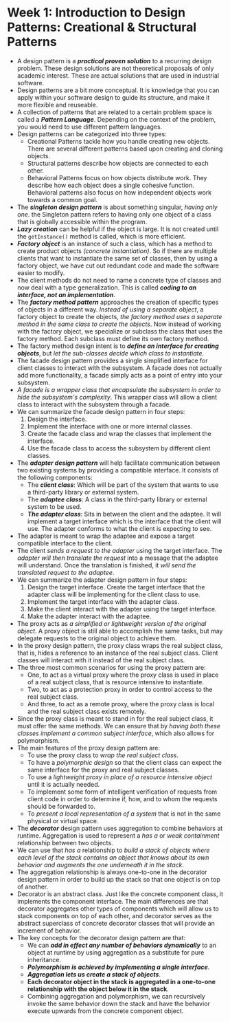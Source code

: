 # Week 1: Introduction to Design Patterns: Creational & Structural Patterns

- A design pattern is a ***practical proven solution*** to a recurring design problem. These design solutions are not theoretical proposals of only academic interest. These are actual solutions that are used in industrial software.
- Design patterns are a bit more conceptual. It is knowledge that you can apply within your software design to guide its structure, and make it more flexible and reuseable.
- A collection of patterns that are related to a certain problem space is called a ***Pattern Language***. Depending on the context of the problem, you would need to use different pattern languages.
- Design patterns can be categorized into three types:
  - Creational Patterns tackle how you handle creating new objects. There are several different patterns based upon creating and cloning objects.
  - Structural patterns describe how objects are connected to each other.
  - Behavioral Patterns focus on how objects distribute work. They describe how each object does a single cohesive function. Behavioral patterns also focus on how independent objects work towards a common goal.
- The ***singleton design pattern*** is about something singular, *having only one*. the Singleton pattern refers to having only one object of a class that is globally accessible within the program.
- ***Lazy creation*** can be helpful if the object is large. It is not created until the `getInstance()` method is called, which is more efficient.
- ***Factory object*** is an instance of such a class, which has a method to create product objects *(concrete instantiation)*. So if there are multiple clients that want to instantiate the same set of classes, then by using a factory object, we have cut out redundant code and made the software easier to modify.
- The client methods do not need to name a concrete type of classes and now deal with a type generalization. This is called ***coding to an interface, not an implementation***.
- The ***factory method pattern*** approaches the creation of specific types of objects in a different way. *Instead of using a separate object*, a factory object to create the objects, *the factory method uses a separate method in the same class to create the objects*. Now instead of working with the factory object, we specialize or subclass the class that uses the factory method. Each subclass must define its own factory method.
- The factory method design intent is to ***define an interface for creating objects***, but *let the sub-classes decide which class to instantiate*.
- The facade design pattern provides a single simplified interface for client classes to interact with the subsystem. A facade does not actually add more functionality, a facade simply acts as a point of entry into your subsystem.
- *A facade is a wrapper class that encapsulate the subsystem in order to hide the subsystem's complexity*. This wrapper class will allow a client class to interact with the subsystem through a facade.
- We can summarize the facade design pattern in four steps:
  1. Design the interface.
  2. Implement the interface with one or more internal classes.
  3. Create the facade class and wrap the classes that implement the interface.
  4. Use the facade class to access the subsystem by different client classes.
- The ***adapter design pattern*** will help facilitate communication between two existing systems by providing a compatible interface. It consists of the following components:
  - The ***client class***: Which will be part of the system that wants to use a third-party library or external system.
  - The ***adaptee class***: A class in the third-party library or external system to be used.
  - ***The adapter class***: Sits in between the client and the adaptee. It will implement a target interface which is the interface that the client will use. The adapter conforms to what the client is expecting to see.
- The adapter is meant to wrap the adaptee and expose a target compatible interface to the client.
- The client *sends a request to the adapter* using the target interface. The *adapter will then translate the request* into a message that the adaptee will understand. Once the translation is finished, it *will send the translated request to the adaptee*.
- We can summarize the adapter design pattern in four steps:
  1. Design the target interface. Create the target interface that the adapter class will be implementing for the client class to use.
  2. Implement the target interface with the adapter class.
  3. Make the client interact with the adapter using the target interface.
  4. Make the adapter interact with the adaptee.
- The proxy acts as *a simplified or lightweight version of the original object*. A proxy object is still able to accomplish the same tasks, but may delegate requests to the original object to achieve them.
- In the proxy design pattern, the proxy class wraps the real subject class, that is, hides a reference to an instance of the real subject class. Client classes will interact with it instead of the real subject class.
- The three most common scenarios for using the proxy pattern are:
  - One, to act as a virtual proxy where the proxy class is used in place of a real subject class, that is resource intensive to instantiate.
  - Two, to act as a protection proxy in order to control access to the real subject class.
  - And three, to act as a remote proxy, where the proxy class is local and the real subject class exists remotely.
- Since the proxy class is meant to stand in for the real subject class, it must offer the same methods. We can ensure that by *having both these classes implement a common subject interface*, which also allows for polymorphism.
- The main features of the proxy design pattern are:
  - To use the proxy class to *wrap the real subject class*.
  - To have a *polymorphic design* so that the client class can expect the same interface for the proxy and real subject classes.
  - To use a *lightweight proxy in place of a resource intensive object* until it is actually needed.
  - To implement some form of intelligent verification of requests from client code in order to determine if, how, and to whom the requests should be forwarded to.
  - To *present a local representation of a system* that is not in the same physical or virtual space.
- The ***decorator*** design pattern uses aggregation to combine behaviors at runtime. Aggregation is used to represent a *has a* or *weak containment* relationship between two objects.
- We can use that *has a* relationship to *build a stack of objects where each level of the stack contains an object that knows about its own behavior and augments the one underneath it in the stack*.
- The aggregation relationship is always one-to-one in the decorator design pattern in order to build up the stack so that one object is on top of another.
- Decorator is an abstract class. Just like the concrete component class, it implements the component interface. The main differences are that decorator aggregates other types of components which will allow us to stack components on top of each other, and decorator serves as the abstract superclass of concrete decorator classes that will provide an increment of behavior.
- The key concepts for the decorator design pattern are that:
  - We can ***add in effect any number of behaviors dynamically*** to an object at runtime by using aggregation as a substitute for pure inheritance.
  - ***Polymorphism is achieved by implementing a single interface***.
  - ***Aggregation lets us create a stack of objects***.
  - **Each decorator object in the stack is aggregated in a one-to-one relationship with the object below it in the stack**.
  - Combining aggregation and polymorphism, we can recursively invoke the same behavior down the stack and have the behavior execute upwards from the concrete component object.
